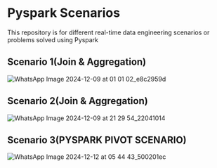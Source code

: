 # Pyspark Scenarios
This repository is for different real-time data engineering scenarios or problems solved using Pyspark


## Scenario 1(Join & Aggregation)  
![WhatsApp Image 2024-12-09 at 01 01 02_e8c2959d](https://github.com/user-attachments/assets/ceb3c4b9-b3f4-4bc3-beb4-f76ab2613c9e)


## Scenario 2(Join & Aggregation)  
![WhatsApp Image 2024-12-09 at 21 29 54_22041014](https://github.com/user-attachments/assets/b163ef23-2b13-42c8-9067-fd805872029e)


## Scenario 3(PYSPARK PIVOT SCENARIO)  
![WhatsApp Image 2024-12-12 at 05 44 43_500201ec](https://github.com/user-attachments/assets/3da5fa96-e5e4-4808-a4a2-430cacbc8792)

